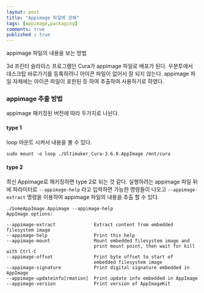 ```yaml
---
layout: post
title: "Appimage 파일에 관해"
tags: [appimage,packaging]
comments: true
published : true
---
```


appimage 파일의 내용을 보는 방법 

3d 프린터 슬라이스 프로그램인 Cura가 appimage 파일로 배포가 된다. 우분투에서 데스크탑 바로가기를 등록하려니 아이콘 파일이 없어서 잘 되지 않는다. appimage 파일 자체에는 아이콘 파일이 포한된 듯 하여 추출하여 사용하기로 하였다.

### appimage 추출 방법

appimage 패키징된 버전에 따라 두가지로 나뉜다.

#### type 1

loop 마운트 시켜서 내용을 볼 수 있다.
```
sudo mount -o loop ./Ultimaker_Cura-3.6.0.AppImage /mnt/cura
```

#### type 2

최신 Appimage로 패키징하면 type 2로 되는 것 같다. 실행하려는 appimage 파일 뒤에 파라미터로 `--appimage-help` 라고 입력하면 가능한 명령들이 나오고 `--appimage-extract` 명령을 이용하여 appimage 파일의 내용을 추출 할 수 있다.

```
./SomeAppImage.Appimage --appimage-help
AppImage options:

--appimage-extract              Extract content from embedded filesystem image
--appimage-help                 Print this help
--appimage-mount                Mount embedded filesystem image and
                                print mount point, then wait for kill with Ctrl-C
--appimage-offset               Print byte offset to start of
                                embedded filesystem image
--appimage-signature            Print digital signature embedded in AppImage
--appimage-updateinfo[rmation]  Print update info embedded in AppImage
--appimage-version              Print version of AppImageKit
```
